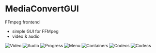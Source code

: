 MediaConvertGUI
===============

FFmpeg frontend

- simple GUI for FFMpeg
- video & audio

![Video](https://raw.github.com/petrj/MediaConvertGUI/master/Screens/MediaConvertVideo.png)
![Audio](https://raw.github.com/petrj/MediaConvertGUI/master/Screens/MediaConvertAudio.png)
![Progress](https://raw.github.com/petrj/MediaConvertGUI/master/Screens/MediaConvertProgress.png)
![Menu](https://raw.github.com/petrj/MediaConvertGUI/master/Screens/MediaConvertGo.png)
![Containers](https://raw.github.com/petrj/MediaConvertGUI/master/Screens/MediaConvertContainers.png)
![Codecs](https://raw.github.com/petrj/MediaConvertGUI/master/Screens/MediaConvertCodecs.png)
![Codecs](https://raw.github.com/petrj/MediaConvertGUI/master/Screens/MediaConvertAudioCodecs.png)
